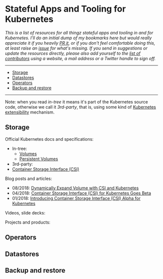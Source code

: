 # Stateful Apps and Tooling for Kubernetes

_This is a list of resources for all thingz stateful apps and tooling in and for Kubernetes. I'll do an initial dump of my bookmarks here but would really appreciate it if you heavily [PR it](https://github.com/mhausenblas/stateful-kubernetes/pulls), or if you don't feel comfortable doing this, at least raise an [issue](https://github.com/mhausenblas/stateful-kubernetes/issues) for what's missing. If you send in suggestions or update the resources directly, please also add yourself to the [list of contributors](CONTRIBUTORS) using a website, a mail address or a Twitter handle to sign off._

---

- [Storage](#storage)
- [Datastores](#datastores)
- [Operators](#operators)
- [Backup and restore](#backup-and-restore)

---

Note: when you read _in-tree_ it means it's part of the Kubernetes source code, otherwise we call it _3rd-party_, that is, using some kind of [Kubernetes extensibility](https://speakerdeck.com/mhausenblas/bending-kubernetes-to-your-needs) mechanism.

## Storage

Official Kubernetes docs and specifications:

- In-tree:
  - [Volumes](https://kubernetes.io/docs/concepts/storage/volumes/)
  - [Persistent Volumes](https://kubernetes.io/docs/concepts/storage/persistent-volumes/)
- 3rd-party:
- [Container Storage Interface (CSI)](https://github.com/container-storage-interface/spec)

Blog posts and articles:

- 08/2018: [Dynamically Expand Volume with CSI and Kubernetes](https://kubernetes.io/blog/2018/08/02/dynamically-expand-volume-with-csi-and-kubernetes/)
- 04/2018: [Container Storage Interface (CSI) for Kubernetes Goes Beta](https://kubernetes.io/blog/2018/04/10/container-storage-interface-beta/)
- 01/2018: [Introducing Container Storage Interface (CSI) Alpha for Kubernetes](https://kubernetes.io/blog/2018/01/introducing-container-storage-interface/)

Videos, slide decks:

Projects and products:


## Operators

## Datastores

## Backup and restore
